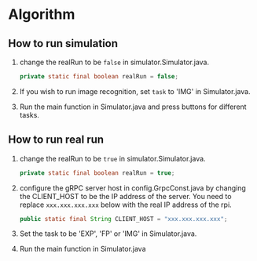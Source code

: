 # Algorithm

## How to run simulation
1. change the realRun to be `false` in simulator.Simulator.java.

    ```java
    private static final boolean realRun = false;
    ```

2. If you wish to run image recognition, set `task` to 'IMG' in Simulator.java.

3. Run the main function in Simulator.java and press buttons for different tasks.

## How to run real run
1. change the realRun to be `true` in simulator.Simulator.java.
    ```java
    private static final boolean realRun = true;
    ```

2. configure the gRPC server host in config.GrpcConst.java by changing the 
CLIENT_HOST to be the IP address of the server. You need to replace `xxx.xxx.xxx.xxx`
below with the real IP address of the rpi.

    ```java
    public static final String CLIENT_HOST = "xxx.xxx.xxx.xxx";
    ```
   
3. Set the task to be 'EXP', 'FP' or 'IMG' in Simulator.java.

4. Run the main function in Simulator.java